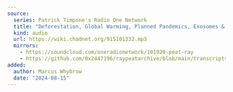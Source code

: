 ```yaml
---
source:
  series: Patrick Timpone's Radio One Network
  title: "Deforestation, Global Warming, Planned Pandemics, Exosomes & Thyroid"
  kind: audio
  url: https://wiki.chadnet.org/915101332.mp3
  mirrors:
    - https://soundcloud.com/oneradionetwork/101920-peat-ray
    - https://github.com/0x2447196/raypeatarchive/blob/main/transcripts/10.19.20%20Peat%20Ray%20%5B915101332%5D.vtt
added:
  author: Marcus Whybrow
  date: "2024-08-15"
---
```

